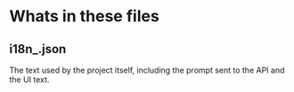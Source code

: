 # Whats in these files

## i18n_<lang>.json

The text used by the project itself, including the prompt sent to the API and the UI text.
